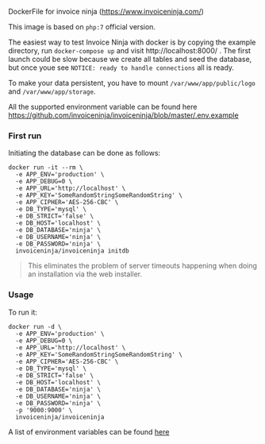 DockerFile for invoice ninja (https://www.invoiceninja.com/)

This image is based on `php:7` official version.

The easiest way to test Invoice Ninja with docker is by copying the example directory, run `docker-compose up` and visit http://localhost:8000/ .
The first launch could be slow because we create all tables and seed the database, but once youe see `NOTICE: ready to handle connections` all is ready.

To make your data persistent, you have to mount `/var/www/app/public/logo` and `/var/www/app/storage`.

All the supported environment variable can be found here https://github.com/invoiceninja/invoiceninja/blob/master/.env.example

### First run
Initiating the database can be done as follows:
```
docker run -it --rm \
  -e APP_ENV='production' \
  -e APP_DEBUG=0 \
  -e APP_URL='http://localhost' \
  -e APP_KEY='SomeRandomStringSomeRandomString' \
  -e APP_CIPHER='AES-256-CBC' \
  -e DB_TYPE='mysql' \
  -e DB_STRICT='false' \
  -e DB_HOST='localhost' \
  -e DB_DATABASE='ninja' \
  -e DB_USERNAME='ninja' \
  -e DB_PASSWORD='ninja' \
  invoiceninja/invoiceninja initdb
```
> This eliminates the problem of server timeouts happening when doing an installation via the web installer.

### Usage

To run it:

```
docker run -d \
  -e APP_ENV='production' \
  -e APP_DEBUG=0 \
  -e APP_URL='http://localhost' \
  -e APP_KEY='SomeRandomStringSomeRandomString' \
  -e APP_CIPHER='AES-256-CBC' \
  -e DB_TYPE='mysql' \
  -e DB_STRICT='false' \
  -e DB_HOST='localhost' \
  -e DB_DATABASE='ninja' \
  -e DB_USERNAME='ninja' \
  -e DB_PASSWORD='ninja' \
  -p '9000:9000' \
  invoiceninja/invoiceninja
```
A list of environment variables can be found [here](https://github.com/invoiceninja/invoiceninja/blob/master/.env.example)


